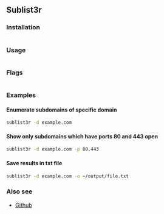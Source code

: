 ## Sublist3r

### Installation

```bash

```

### Usage

```bash

```

### Flags

```bash

```

### Examples

#### Enumerate subdomains of specific domain

```bash
sublist3r -d example.com
```

#### Show only subdomains which have ports 80 and 443 open

```bash
sublist3r -d example.com -p 80,443
```

#### Save results in txt file

```bash
sublist3r -d example.com -o ~/output/file.txt
```


### Also see

* [Github](https://github.com/aboul3la/Sublist3r)
